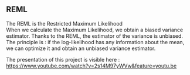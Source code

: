 ## REML
The REML is the Restricted Maximum Likelihood  
When we calculate the Maximum Likelihood, we obtain a biased variance estimator. Thanks to the REML, the estimator of the variance is unbiased.  
The principle is : if the log-likelihood has any information about the mean, we can optimize it and obtain an unbiased variance estimator.  

The presentation of this project is visible here : https://www.youtube.com/watch?v=2s14M97yWVw&feature=youtu.be 
